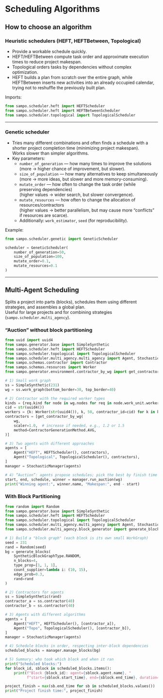 # Scheduling Algorithms

## How to choose an algorithm

### Heuristic schedulers (HEFT, HEFTBetween, Topological)

- Provide a workable schedule quickly.
- HEFT/HEFTBetween compute task order and approximate execution times to reduce project makespan.
- Topological orders tasks by dependencies without complex optimization.
- HEFT builds a plan from scratch over the entire graph, while HEFTBetween inserts new activities into an already
  occupied calendar, trying not to reshuffle the previously built plan.

Imports:

```python
from sampo.scheduler.heft import HEFTScheduler
from sampo.scheduler.heft import HEFTBetweenScheduler
from sampo.scheduler.topological import TopologicalScheduler
```

---

### Genetic scheduler

- Tries many different combinations and often finds a schedule with a shorter project completion time (minimizing project makespan).  
  Works slower than simpler algorithms.
- Key parameters:
    - `number_of_generation` — how many times to improve the solutions (more → higher chance of improvement, but slower).
    - `size_of_population` — how many alternatives to keep simultaneously (more → more ideas, but slower and more memory-consuming).
    - `mutate_order` — how often to change the task order (while preserving dependencies)  
      (higher values → wider search, but slower convergence).
    - `mutate_resources` — how often to change the allocation of resources/contractors  
      (higher values → better parallelism, but may cause more “conflicts” if resources are scarce).
    - Additionally: `work_estimator`, `seed` (for reproducibility).

Example:

```python
from sampo.scheduler.genetic import GeneticScheduler

scheduler = GeneticScheduler(
    number_of_generation=50,
    size_of_population=100,
    mutate_order=0.1,
    mutate_resources=0.1
)
```

---

## Multi-Agent Scheduling

Splits a project into parts (blocks), schedules them using different strategies, and assembles a global plan.  
Useful for large projects and for combining strategies (`sampo.scheduler.multi_agency`).

### “Auction” without block partitioning

```python
from uuid import uuid4
from sampo.generator.base import SimpleSynthetic
from sampo.scheduler.heft import HEFTScheduler
from sampo.scheduler.topological import TopologicalScheduler
from sampo.scheduler.multi_agency.multi_agency import Agent, StochasticManager
from sampo.schemas.contractor import Contractor
from sampo.schemas.resources import Worker
from sampo.generator.environment.contractor_by_wg import get_contractor_by_wg, ContractorGenerationMethod

# 1) Small work graph
ss = SimpleSynthetic(231)
wg = ss.work_graph(bottom_border=30, top_border=40)

# 2) Contractor with the required worker types
kinds = {req.kind for node in wg.nodes for req in node.work_unit.worker_reqs}
cid = str(uuid4())
workers = {k: Worker(str(uuid4()), k, 50, contractor_id=cid) for k in kinds}
contractors = [get_contractor_by_wg(
    wg,
    scaler=1.0,  # increase if needed, e.g., 1.2 or 1.5
    method=ContractorGenerationMethod.AVG,
)]

# 3) Two agents with different approaches
agents = [
    Agent("HEFT", HEFTScheduler(), contractors),
    Agent("Topological", TopologicalScheduler(), contractors),
]
manager = StochasticManager(agents)

# 4) “Auction”: agents propose schedules; pick the best by finish time
start, end, schedule, winner = manager.run_auction(wg)
print("Winning agent:", winner.name, "Makespan:", end - start)
```

### With Block Partitioning

```python
from random import Random
from sampo.generator.base import SimpleSynthetic
from sampo.scheduler.heft import HEFTScheduler
from sampo.scheduler.topological import TopologicalScheduler
from sampo.scheduler.multi_agency.multi_agency import Agent, StochasticManager
from sampo.scheduler.multi_agency.block_generator import generate_blocks, SyntheticBlockGraphType

# 1) Build a "block graph" (each block is its own small WorkGraph)
seed = 231
rand = Random(seed)
bg = generate_blocks(
    SyntheticBlockGraphType.RANDOM,
    n_blocks=4,
    type_prop=[1, 1, 1],
    count_supplier=lambda i: (10, 15),
    edge_prob=0.3,
    rand=rand
)

# 2) Contractors for agents
ss = SimpleSynthetic(rand)
contractor_a = ss.contractor(40)
contractor_b = ss.contractor(40)

# 3) Agents with different algorithms
agents = [
    Agent("HEFT", HEFTScheduler(), [contractor_a]),
    Agent("Topo", TopologicalScheduler(), [contractor_b]),
]
manager = StochasticManager(agents)

# 4) Schedule blocks in order, respecting inter-block dependencies
scheduled_blocks = manager.manage_blocks(bg)

# 5) Summary: who took which block and when it ran
print("Scheduled blocks:")
for block_id, sblock in scheduled_blocks.items():
    print(f"Block {block_id}: agent={sblock.agent.name}, "
          f"start={sblock.start_time}, end={sblock.end_time}, duration={sblock.duration}")

project_finish = max(sb.end_time for sb in scheduled_blocks.values())
print("Project finish time:", project_finish)
```
